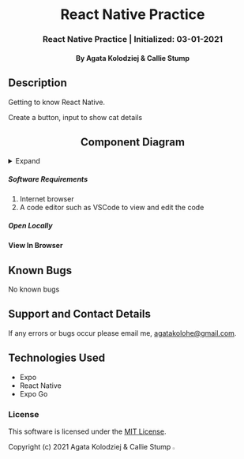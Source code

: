 <div align="center">

# React Native Practice

</div>

<h3 align="center">React Native Practice | Initialized: 03-01-2021</h3>
<h4 align="center"> By Agata Kolodziej & Callie Stump</h4>

## Description

Getting to know React Native.

Create a button, input to show cat details

<div align="center">

## Component Diagram

</div>

<details>
  <summary>Expand</summary>

</details>

##### Software Requirements

1. Internet browser
2. A code editor such as VSCode to view and edit the code

##### Open Locally

#### View In Browser

## Known Bugs

No known bugs

## Support and Contact Details

If any errors or bugs occur please email me, <agatakolohe@gmail.com>.

## Technologies Used

- Expo
- React Native
- Expo Go

### License

This software is licensed under the [MIT License](https://choosealicense.com/licenses/mit/).

Copyright (c) 2021 Agata Kolodziej & Callie Stump <img src="https://encrypted-tbn0.gstatic.com/images?q=tbn:ANd9GcR8Q_3EVY7j95tTyemJwWxMR7jwvUK7gPe0_w&usqp=CAU" width="2%" height="auto">
